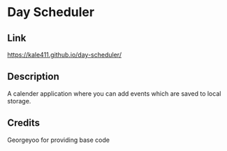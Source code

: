 # Day Scheduler

## Link
https://kale411.github.io/day-scheduler/

## Description
A calender application where you can add events which are saved to local storage.

## Credits 
Georgeyoo for providing base code
